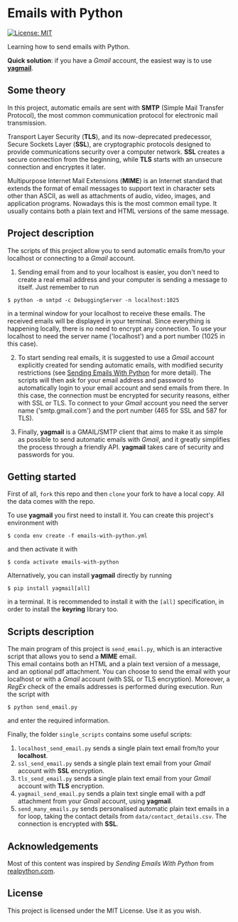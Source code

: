 # Emails with Python
[![License: MIT](https://img.shields.io/badge/License-MIT-green.svg)](/LICENSE)

Learning how to send emails with Python.
 
**Quick solution**: if you have a <em>Gmail</em> account, the easiest way is to use [**yagmail**](https://yagmail.readthedocs.io/en/latest/).

## Some theory

In this project, automatic emails are sent with <b>SMTP</b> (Simple Mail Transfer Protocol), the most common communication protocol for electronic mail transmission.

Transport Layer Security (<b>TLS</b>), and its now-deprecated predecessor, Secure Sockets Layer (<b>SSL</b>), are cryptographic protocols designed to provide communications security over a computer network. <b>SSL</b> creates a secure connection from the beginning, while <b>TLS</b> starts with an unsecure connection and encryptes it later.

Multipurpose Internet Mail Extensions (**MIME**) is an Internet standard that extends the format of email messages to support text in character sets other than ASCII, as well as attachments of audio, video, images, and application programs. Nowadays this is the most common email type. It usually contains both a plain text and HTML versions of the same message.

## Project description

The scripts of this project allow you to send automatic emails from/to your localhost or connecting to a <em>Gmail</em> account.  

1. Sending email from and to your localhost is easier, you don't need to create a real email address and your computer is sending a message to itself. Just remember to run
```
$ python -m smtpd -c DebuggingServer -n localhost:1025
```
in a terminal window for your localhost to receive these emails. The received emails will be displayed in your terminal. Since everything is happening locally, there is no need to encrypt any connection. To use your localhost to need the server name ('localhost') and a port number (1025 in this case).

2. To start sending real emails, it is suggested to use a <em>Gmail</em> account explicitly created for sending automatic emails, with modified security restrictions (see <a href="https://realpython.com/python-send-email/" target="_blank" rel="noopener nofollow noreferrer">Sending Emails With Python</a> for more detail). The scripts will then ask for your email address and password to automatically login to your email account and send emails from there. In this case, the connection must be encrypted for security reasons, either with SSL or TLS. To connect to your <em>Gmail</em> account you need the server name ('smtp.gmail.com') and the port number (465 for SSL and 587 for TLS).

3. Finally, **yagmail** is a GMAIL/SMTP client that aims to make it as simple as possible to send automatic emails with <em>Gmail</em>, and it greatly simplifies the process through a friendly API. **yagmail** takes care of security and passwords for you.


## Getting started

First of all, `fork` this repo and then `clone` your fork to have a local copy. All the data comes with the repo.

To use **yagmail** you first need to install it. You can create this project's environment with

```
$ conda env create -f emails-with-python.yml
```
and then activate it with

```
$ conda activate emails-with-python
```
  
Alternatively, you can install **yagmail** directly by running

```
$ pip install yagmail[all]
```

in a terminal. It is recommended to install it with the `[all]` specification, in order to install the **keyring** library too.

## Scripts description

The main program of this project is `send_email.py`, which is an interactive script that allows you to send a **MIME** email.  
This email contains both an HTML and a plain text version of a message, and an optional pdf attachment.
You can choose to send the email with your localhost or with a <em>Gmail</em> account (with SSL or TLS encryption). Moreover, a *RegEx* check of the emails addresses is performed during execution. Run the script with

```
$ python send_email.py
```
and enter the required information.

Finally, the folder `single_scripts` contains some useful scripts:

1. `localhost_send_email.py` sends a single plain text email from/to your **localhost**.
2. `ssl_send_email.py` sends a single plain text email from your <em>Gmail</em> account with **SSL** encryption.
3. `tls_send_email.py` sends a single plain text email from your <em>Gmail</em> account with **TLS** encryption.
4. `yagmail_send_email.py` sends a plain text single email with a pdf attachment from your <em>Gmail</em> account, using **yagmail**.
5. `send_many_emails.py` sends personalised automatic plain text emails in a for loop, taking the contact details from `data/contact_details.csv`. The connection is encrypted with **SSL**.

## Acknowledgements

Most of this content was inspired by *Sending Emails With Python* from [realpython.com](https://realpython.com/python-send-email).

## License

This project is licensed under the MIT License. Use it as you wish.